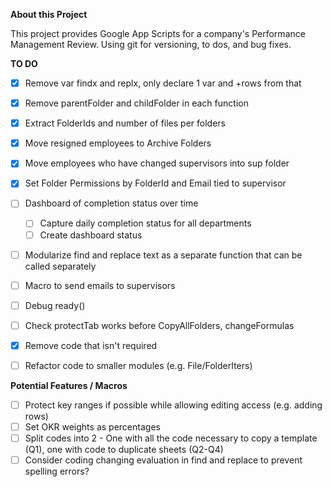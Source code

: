 **About this Project**

This project provides Google App Scripts for a company's Performance Management Review.  Using git for versioning, to dos, and bug fixes.


**TO DO**
- [X] Remove var findx and replx, only declare 1 var and +rows from that
- [X] Remove parentFolder and childFolder in each function
- [X] Extract FolderIds and number of files per folders
- [X] Move resigned employees to Archive Folders
- [X] Move employees who have changed supervisors into sup folder
- [X] Set Folder Permissions by FolderId and Email tied to supervisor
- [ ] Dashboard of completion status over time
  - [ ] Capture daily completion status for all departments
  - [ ] Create dashboard status
- [ ] Modularize find and replace text as a separate function that can be called separately
- [ ] Macro to send emails to supervisors
- [ ] Debug ready()
- [ ] Check protectTab works before CopyAllFolders, changeFormulas
- [X] Remove code that isn't required
- [ ] Refactor code to smaller modules (e.g. File/FolderIters)


**Potential Features / Macros**
- [ ] Protect key ranges if possible while allowing editing access (e.g. adding rows)
- [ ] Set OKR weights as percentages
- [ ] Split codes into 2 - One with all the code necessary to copy a template (Q1), one with code to duplicate sheets (Q2-Q4)
- [ ] Consider coding changing evaluation in find and replace to prevent spelling errors?
